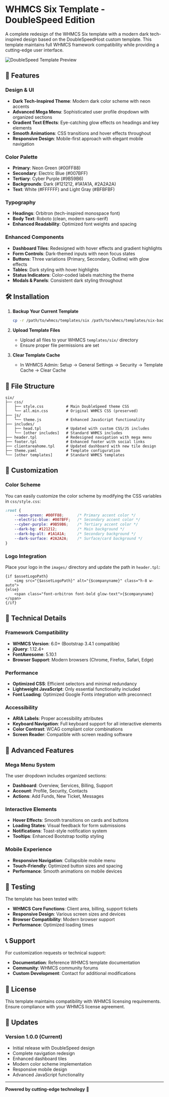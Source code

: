 # WHMCS Six Template - DoubleSpeed Edition

A complete redesign of the WHMCS Six template with a modern dark tech-inspired design based on the DoubleSpeedHost custom template. This template maintains full WHMCS framework compatibility while providing a cutting-edge user interface.

![DoubleSpeed Template Preview](https://github.com/user-attachments/assets/c281b1cc-2e96-4555-b566-9045e5c086be)

## 🚀 Features

### Design & UI
- **Dark Tech-Inspired Theme**: Modern dark color scheme with neon accents
- **Advanced Mega Menu**: Sophisticated user profile dropdown with organized sections
- **Gradient Text Effects**: Eye-catching glow effects on headings and key elements
- **Smooth Animations**: CSS transitions and hover effects throughout
- **Responsive Design**: Mobile-first approach with elegant mobile navigation

### Color Palette
- **Primary**: Neon Green (#00FF88)
- **Secondary**: Electric Blue (#007BFF)
- **Tertiary**: Cyber Purple (#9B59B6)
- **Backgrounds**: Dark (#121212, #1A1A1A, #2A2A2A)
- **Text**: White (#FFFFFF) and Light Gray (#BFBFBF)

### Typography
- **Headings**: Orbitron (tech-inspired monospace font)
- **Body Text**: Roboto (clean, modern sans-serif)
- **Enhanced Readability**: Optimized font weights and spacing

### Enhanced Components
- **Dashboard Tiles**: Redesigned with hover effects and gradient highlights
- **Form Controls**: Dark-themed inputs with neon focus states
- **Buttons**: Three variations (Primary, Secondary, Outline) with glow effects
- **Tables**: Dark styling with hover highlights
- **Status Indicators**: Color-coded labels matching the theme
- **Modals & Panels**: Consistent dark styling throughout

## 🛠 Installation

1. **Backup Your Current Template**
   ```bash
   cp -r /path/to/whmcs/templates/six /path/to/whmcs/templates/six-backup
   ```

2. **Upload Template Files**
   - Upload all files to your WHMCS `templates/six/` directory
   - Ensure proper file permissions are set

3. **Clear Template Cache**
   - In WHMCS Admin: Setup → General Settings → Security → Template Cache → Clear Cache

## 📁 File Structure

```
six/
├── css/
│   ├── style.css          # Main DoubleSpeed theme CSS
│   └── all.min.css        # Original WHMCS CSS (preserved)
├── js/
│   └── theme.js           # Enhanced JavaScript functionality
├── includes/
│   ├── head.tpl           # Updated with custom CSS/JS includes
│   └── [other includes]   # Standard WHMCS includes
├── header.tpl             # Redesigned navigation with mega menu
├── footer.tpl             # Enhanced footer with social links
├── clientareahome.tpl     # Updated dashboard with new tile design
├── theme.yaml             # Template configuration
└── [other templates]      # Standard WHMCS templates
```

## 🎨 Customization

### Color Scheme
You can easily customize the color scheme by modifying the CSS variables in `css/style.css`:

```css
:root {
    --neon-green: #00FF88;      /* Primary accent color */
    --electric-blue: #007BFF;   /* Secondary accent color */
    --cyber-purple: #9B59B6;    /* Tertiary accent color */
    --dark-bg: #121212;         /* Main background */
    --dark-bg-alt: #1A1A1A;     /* Secondary background */
    --dark-surface: #2A2A2A;    /* Surface/card background */
}
```

### Logo Integration
Place your logo in the `images/` directory and update the path in `header.tpl`:

```smarty
{if $assetLogoPath}
    <img src="{$assetLogoPath}" alt="{$companyname}" class="h-8 w-auto">
{else}
    <span class="font-orbitron font-bold glow-text">{$companyname}</span>
{/if}
```

## 🔧 Technical Details

### Framework Compatibility
- **WHMCS Version**: 6.0+ (Bootstrap 3.4.1 compatible)
- **jQuery**: 1.12.4+
- **FontAwesome**: 5.10.1
- **Browser Support**: Modern browsers (Chrome, Firefox, Safari, Edge)

### Performance
- **Optimized CSS**: Efficient selectors and minimal redundancy
- **Lightweight JavaScript**: Only essential functionality included
- **Font Loading**: Optimized Google Fonts integration with preconnect

### Accessibility
- **ARIA Labels**: Proper accessibility attributes
- **Keyboard Navigation**: Full keyboard support for all interactive elements
- **Color Contrast**: WCAG compliant color combinations
- **Screen Reader**: Compatible with screen reading software

## 🚀 Advanced Features

### Mega Menu System
The user dropdown includes organized sections:
- **Dashboard**: Overview, Services, Billing, Support
- **Account**: Profile, Security, Contacts
- **Actions**: Add Funds, New Ticket, Messages

### Interactive Elements
- **Hover Effects**: Smooth transitions on cards and buttons
- **Loading States**: Visual feedback for form submissions
- **Notifications**: Toast-style notification system
- **Tooltips**: Enhanced Bootstrap tooltip styling

### Mobile Experience
- **Responsive Navigation**: Collapsible mobile menu
- **Touch-Friendly**: Optimized button sizes and spacing
- **Performance**: Smooth animations on mobile devices

## 🧪 Testing

The template has been tested with:
- **WHMCS Core Functions**: Client area, billing, support tickets
- **Responsive Design**: Various screen sizes and devices
- **Browser Compatibility**: Modern browser support
- **Performance**: Optimized loading times

## 📞 Support

For customization requests or technical support:
- **Documentation**: Reference WHMCS template documentation
- **Community**: WHMCS community forums
- **Custom Development**: Contact for additional modifications

## 📄 License

This template maintains compatibility with WHMCS licensing requirements. Ensure compliance with your WHMCS license agreement.

## 🔄 Updates

### Version 1.0.0 (Current)
- Initial release with DoubleSpeed design
- Complete navigation redesign
- Enhanced dashboard tiles
- Modern color scheme implementation
- Responsive mobile design
- Advanced JavaScript functionality

---

**Powered by cutting-edge technology** 🚀
